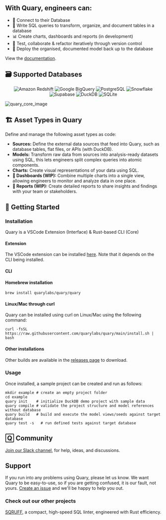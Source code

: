 <h2>With Quary, engineers can:</h2>

- 🔌 Connect to their Database
- 📖 Write SQL queries to transform, organize, and document tables in a database
- 📊 Create charts, dashboards and reports (in development)
- 🧪 Test, collaborate & refactor iteratively through version control
- 🚀 Deploy the organised, documented model back up to the database

View the [documentation](https://www.quary.dev/docs).

## 🗃️ Supported Databases

<p align="center">
  <img src="https://img.shields.io/badge/Amazon%20Redshift-527FFF?style=for-the-badge&logo=Amazon%20Redshift&logoColor=white" alt="Amazon Redshift">
  <img src="https://img.shields.io/badge/Google%20BigQuery-4285F4?style=for-the-badge&logo=Google%20Cloud&logoColor=white" alt="Google BigQuery">
  <img src="https://img.shields.io/badge/PostgreSQL-336791?style=for-the-badge&logo=postgresql&logoColor=white" alt="PostgreSQL">
  <img src="https://img.shields.io/badge/Snowflake-29B5E8?style=for-the-badge&logo=snowflake&logoColor=white" alt="Snowflake">
  <img src="https://img.shields.io/badge/Supabase-3ECF8E?style=for-the-badge&logo=supabase&logoColor=white" alt="Supabase">
  <img src="https://img.shields.io/badge/DuckDB-FFF?style=for-the-badge&logo=duckdb&logoColor=black" alt="DuckDB">
  <img src="https://img.shields.io/badge/SQLite-003B57?style=for-the-badge&logo=sqlite&logoColor=white" alt="SQLite">
</p>

![quary_core_image](./assets/readme_demo.gif)

## 🏗️ Asset Types in Quary

Define and manage the following asset types as code:

- **Sources:** Define the external data sources that feed into Quary, such as database tables, flat files, or APIs (with DuckDB).
- **Models:** Transform raw data from sources into analysis-ready datasets using SQL, this lets engineers split complex queries into atomic components.
- **Charts:** Create visual representations of your data using SQL.
- **🚧 Dashboards (WIP):** Combine multiple charts into a single view, allowing engineers to monitor and analyze data in one place.
- **🚧 Reports (WIP):** Create detailed reports to share insights and findings with your team or stakeholders.

## 🚀 Getting Started

### Installation

Quary is a VSCode Extension (Interface) & Rust-based CLI (Core)

#### Extension

The VSCode extension can be installed [here](https://marketplace.visualstudio.com/items?itemName=Quary.quary-extension). Note that it depends on the CLI being installed.

#### CLI

#### Homebrew installation

```
brew install quarylabs/quary/quary
```

#### Linux/Mac through curl

Quary can be installed using curl on Linux/Mac using the following command:

```shell
curl -fsSL https://raw.githubusercontent.com/quarylabs/quary/main/install.sh | bash
```

#### Other installations

Other builds are available in the [releases page](https://github.com/quarylabs/quary/releases/latest) to download.

### Usage

Once installed, a sample project can be created and run as follows:

```shell
mkdir example # create an empty project folder
cd example
quary init    # initialize DuckDB demo project with sample data
quary compile # validate the project structure and model references without database
quary build   # build and execute the model views/seeds against target database
quary test -s   # run defined tests against target database
```

<h2>🅀 Community</h2>

[Join our Slack channel](https://join.slack.com/t/quarylabs/shared_invite/zt-2dlbfnztw-dMLXJVL38NcbhqRuM5gUcw), for help, ideas, and discussions.

## Support

If you run into any problems using Quary, please let us know. We want Quary to be easy-to-use, so if you are getting
confused, it is our fault, not yours. [Create an issue](https://github.com/quarylabs/quary/issues) and we'll be happy to
help you out.

### Check out our other projects

[SQRUFF](https://github.com/quarylabs/sqruff), a compact, high-speed SQL linter, engineered with Rust efficiency.
